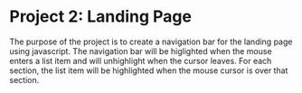 # Project 2: Landing Page

The purpose of the project is to create a navigation bar for the landing page using javascript. The navigation bar will be higlighted when the mouse enters a list item and will unhighlight when the cursor leaves. For each section, the list item will be highlighted when the mouse cursor is over that section. 

# 
